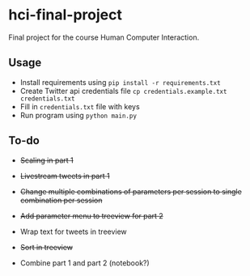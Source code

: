 # hci-final-project
Final project for the course Human Computer Interaction.

## Usage

- Install requirements using `pip install -r requirements.txt`
- Create Twitter api credentials file `cp credentials.example.txt credentials.txt`
- Fill in `credentials.txt` file with keys
- Run program using `python main.py`

## To-do

- ~~Scaling in part 1~~
- ~~Livestream tweets in part 1~~
- ~~Change multiple combinations of parameters per session to single combination per session~~

- ~~Add parameter menu to treeview for part 2~~
- Wrap text for tweets in treeview
- ~~Sort in treeview~~

- Combine part 1 and part 2 (notebook?)
